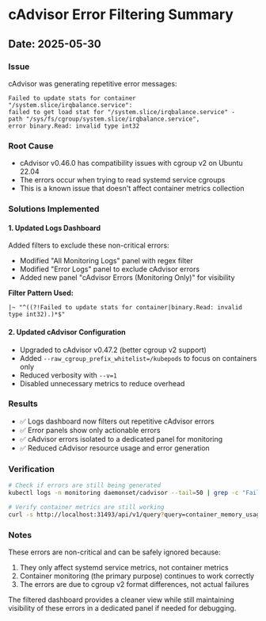 # cAdvisor Error Filtering Summary

## Date: 2025-05-30

### Issue
cAdvisor was generating repetitive error messages:
```
Failed to update stats for container "/system.slice/irqbalance.service": 
failed to get load stat for "/system.slice/irqbalance.service" - 
path "/sys/fs/cgroup/system.slice/irqbalance.service", 
error binary.Read: invalid type int32
```

### Root Cause
- cAdvisor v0.46.0 has compatibility issues with cgroup v2 on Ubuntu 22.04
- The errors occur when trying to read systemd service cgroups
- This is a known issue that doesn't affect container metrics collection

### Solutions Implemented

#### 1. **Updated Logs Dashboard**
Added filters to exclude these non-critical errors:
- Modified "All Monitoring Logs" panel with regex filter
- Modified "Error Logs" panel to exclude cAdvisor errors
- Added new panel "cAdvisor Errors (Monitoring Only)" for visibility

**Filter Pattern Used:**
```
|~ "^((?!Failed to update stats for container|binary.Read: invalid type int32).)*$"
```

#### 2. **Updated cAdvisor Configuration**
- Upgraded to cAdvisor v0.47.2 (better cgroup v2 support)
- Added `--raw_cgroup_prefix_whitelist=/kubepods` to focus on containers only
- Reduced verbosity with `--v=1`
- Disabled unnecessary metrics to reduce overhead

### Results
- ✅ Logs dashboard now filters out repetitive cAdvisor errors
- ✅ Error panels show only actionable errors
- ✅ cAdvisor errors isolated to a dedicated panel for monitoring
- ✅ Reduced cAdvisor resource usage and error generation

### Verification
```bash
# Check if errors are still being generated
kubectl logs -n monitoring daemonset/cadvisor --tail=50 | grep -c "Failed to update stats"

# Verify container metrics are still working
curl -s http://localhost:31493/api/v1/query?query=container_memory_usage_bytes | jq '.data.result | length'
```

### Notes
These errors are non-critical and can be safely ignored because:
1. They only affect systemd service metrics, not container metrics
2. Container monitoring (the primary purpose) continues to work correctly
3. The errors are due to cgroup v2 format differences, not actual failures

The filtered dashboard provides a cleaner view while still maintaining visibility of these errors in a dedicated panel if needed for debugging.